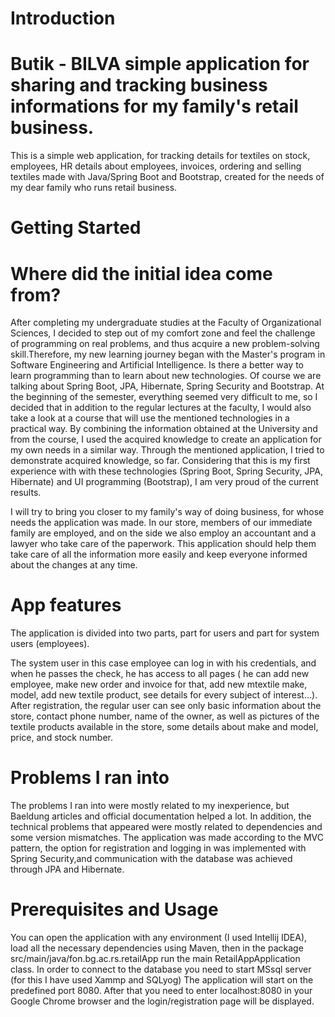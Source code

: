 # Introduction 
# Butik - BILVA simple application for sharing and tracking business informations for my family's retail business. 
This is a simple web application, for tracking details for textiles on stock,
employees, HR details about employees, invoices, ordering and selling textiles
made with Java/Spring Boot and Bootstrap, created for the needs of my dear family who runs retail business.

# Getting Started
# Where did the initial idea come from?
After completing my undergraduate studies at the Faculty of Organizational Sciences, 
I decided to step out of my comfort zone and feel the challenge of programming on real problems,
and thus acquire a new problem-solving skill.Therefore, my new learning journey began with the Master's program in Software Engineering and Artificial Intelligence.
Is there a better way to learn programming than to learn about new technologies. 
Of course we are talking about Spring Boot, JPA, Hibernate, Spring Security and Bootstrap. 
At the beginning of the semester, everything seemed very difficult to me, so I decided that in addition to the regular lectures at the faculty, I would also take a look at a course that will use the mentioned technologies in a practical way. 
By combining the information obtained at the University and from the course, I used the acquired knowledge to create an application for my own needs in a similar way. 
Through the mentioned application, I tried to demonstrate acquired knowledge, so far. Considering that this is my first experience with with these technologies (Spring Boot, Spring Security, JPA, Hibernate) and UI programming (Bootstrap), I am very proud of the current results.

I will try to bring you closer to my family's way of doing business, for whose needs the application was made. 
In our store, members of our immediate family are employed, and on the side we also employ an accountant and a lawyer who take care of the paperwork. 
This application should help them take care of all the information more easily and keep everyone informed about the changes at any time.

# App features
The application is divided into two parts, part for users and part for system users (employees).

The system user in this case employee can log in with his credentials, and when he passes the check, he has access to all pages ( he can add new employee, make new order and invoice for that, add new mtextile make, model, add new textile product, see details for every subject of interest...).
After registration, the regular user can see only basic information about the store, contact phone number, name of the owner, as well as pictures of the textile products available in the store, some details about make and model, price, and stock number.

# Problems I ran into
The problems I ran into were mostly related to my inexperience, but Baeldung articles and official documentation helped a lot. In addition, the technical problems that appeared were mostly related to dependencies and some version mismatches.
The application was made according to the MVC pattern, the option for registration and logging in was implemented with Spring Security,and communication with the database was achieved through JPA and Hibernate.

# Prerequisites and Usage
You can open the application with any environment (I used Intellij IDEA), load all the necessary dependencies using Maven, then in the package src/main/java/fon.bg.ac.rs.retailApp run the main RetailAppApplication class. 
In order to connect to the database you need to start MSsql server (for this I have used Xammp and SQLyog) The application will start on the predefined port 8080. 
After that you need to enter localhost:8080 in your Google Chrome browser and the login/registration page will be displayed. 

